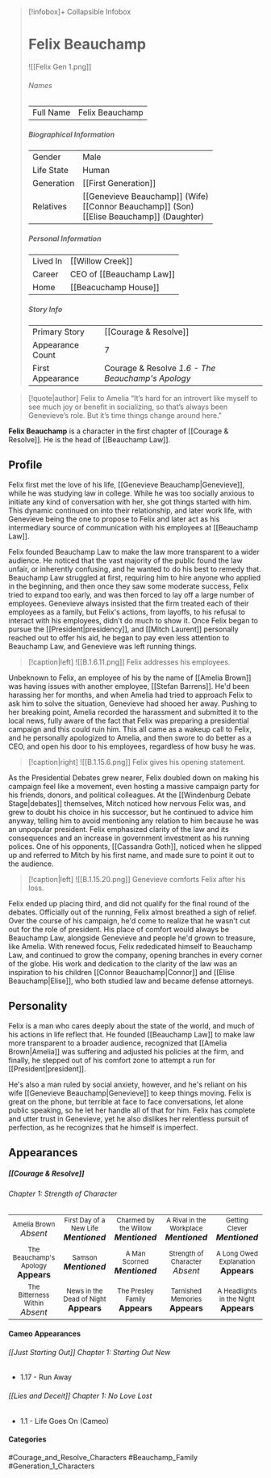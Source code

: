 > [!infobox]+ Collapsible Infobox
> # Felix Beauchamp
> ![[Felix Gen 1.png]] 
> ###### Names 
> |  |  | 
> | ---- | ---- | 
> | Full Name | Felix Beauchamp | 
>
> ##### Biographical Information
> |  |  | 
> | ---- | ---- | 
> | Gender | Male | 
> | Life State | Human |
> | Generation | [[First Generation]] |
> | Relatives | [[Genevieve Beauchamp]] (Wife)<br>[[Connor Beauchamp]] (Son)<br>[[Elise Beauchamp]] (Daughter)|
> 
> ##### Personal Information
> |  |  | 
> | ---- | ---- | 
> | Lived In | [[Willow Creek]]| 
> | Career | CEO of [[Beauchamp Law]]  | 
> | Home | [[Beacuchamp House]] | 
> 
> ##### Story Info
> |  |  | 
> | ---- | ---- | 
> | Primary Story | [[Courage & Resolve]] | 
> | Appearance Count | 7 | 
> | First Appearance | Courage & Resolve *1.6 - The Beauchamp's Apology*

> [!quote|author] Felix to Amelia
> “It’s hard for an introvert like myself to see much joy or benefit in socializing, so that’s always been Genevieve’s role. But it’s time things change around here."

**Felix Beauchamp** is a character in the first chapter of [[Courage & Resolve]]. He is the head of [[Beauchamp Law]].

## Profile
Felix first met the love of his life, [[Genevieve Beauchamp|Genevieve]], while he was studying law in college. While he was too socially anxious to initiate any kind of conversation with her, she got things started with him. This dynamic continued on into their relationship, and later work life, with Genevieve being the one to propose to Felix and later act as his intermediary source of communication with his employees at [[Beauchamp Law]].

Felix founded Beauchamp Law to make the law more transparent to a wider audience. He noticed that the vast majority of the public found the law unfair, or inherently confusing, and he wanted to do his best to remedy that. Beauchamp Law struggled at first, requiring him to hire anyone who applied in the beginning, and then once they saw some moderate success, Felix tried to expand too early, and was then forced to lay off a large number of employees. Genevieve always insisted that the firm treated each of their employees as a family, but Felix's actions, from layoffs, to his refusal to interact with his employees, didn't do much to show it. Once Felix began to pursue the [[President|presidency]], and [[Mitch Laurent]] personally reached out to offer his aid, he began to pay even less attention to Beauchamp Law, and Genevieve was left running things.

> [!caption|left]
> ![[B.1.6.11.png]] 
> Felix addresses his employees.

Unbeknown to Felix, an employee of his by the name of [[Amelia Brown]] was having issues with another employee, [[Stefan Barrens]]. He'd been harassing her for months, and when Amelia had tried to approach Felix to ask him to solve the situation, Genevieve had shooed her away. Pushing to her breaking point, Amelia recorded the harassment and submitted it to the local news, fully aware of the fact that Felix was preparing a presidential campaign and this could ruin him. This all came as a wakeup call to Felix, and he personally apologized to Amelia, and then swore to do better as a CEO, and open his door to his employees, regardless of how busy he was.

> [!caption|right]
> ![[B.1.15.6.png]] 
> Felix gives his opening statement.

As the Presidential Debates grew nearer, Felix doubled down on making his campaign feel like a movement, even hosting a massive campaign party for his friends, donors, and political colleagues. At the [[Windenburg Debate Stage|debates]] themselves, Mitch noticed how nervous Felix was, and grew to doubt his choice in his successor, but he continued to advice him anyway, telling him to avoid mentioning any relation to him because he was an unpopular president. Felix emphasized clarity of the law and its consequences and an increase in government investment as his running polices. One of his opponents, [[Cassandra Goth]], noticed when he slipped up and referred to Mitch by his first name, and made sure to point it out to the audience.

> [!caption|left]
> ![[B.1.15.20.png]] 
> Genevieve comforts Felix after his loss.

Felix ended up placing third, and did not qualify for the final round of the debates. Officially out of the running, Felix almost breathed a sigh of relief. Over the course of his campaign, he'd come to realize that he wasn't cut out for the role of president. His place of comfort would always be Beauchamp Law, alongside Genevieve and people he'd grown to treasure, like Amelia. With renewed focus, Felix rededicated himself to Beauchamp Law, and continued to grow the company, opening branches in every corner of the globe. His work and dedication to the clarity of the law was an inspiration to his children [[Connor Beauchamp|Connor]] and [[Elise Beauchamp|Elise]], who both studied law and became defense attorneys.

## Personality
Felix is a man who cares deeply about the state of the world, and much of his actions in life reflect that. He founded [[Beauchamp Law]] to make law more transparent to a broader audience, recognized that [[Amelia Brown|Amelia]] was suffering and adjusted his policies at the firm, and finally, he stepped out of his comfort zone to attempt a run for [[President|president]].

He's also a man ruled by social anxiety, however, and he's reliant on his wife [[Genevieve Beauchamp|Genevieve]] to keep things moving. Felix is great on the phone, but terrible at face to face conversations, let alone public speaking, so he let her handle all of that for him. Felix has complete and utter trust in Genevieve, yet he also dislikes her relentless pursuit of perfection, as he recognizes that he himself is imperfect.

## Appearances
##### [[Courage & Resolve]]
###### Chapter 1: Strength of Character

|                                                                          |                                                                              |                                                                            |                                                                               |                                                                            |
| ------------------------------------------------------------------------ | ---------------------------------------------------------------------------- | -------------------------------------------------------------------------- | ----------------------------------------------------------------------------- | -------------------------------------------------------------------------- |
| <center><font size=2>Amelia Brown<br><font size=3>*Absent*               | <center><font size=2>First Day of a New Life<br><font size=3>***Mentioned*** | <center><font size=2>Charmed by the Willow<br><font size=3>***Mentioned*** | <center><font size=2>A Rival in the Workplace<br><font size=3>***Mentioned*** | <center><font size=2>Getting Clever<br><font size=3>***Mentioned***        |
| <center><font size=2>The Beauchamp's Apology<br><font size=3>**Appears** | <center><font size=2>Samson<br><font size=3>***Mentioned***                  | <center><font size=2>A Man Scorned<br><font size=3>***Mentioned***         | <center><font size=2>Strength of Character<br><font size=3>*Absent*           | <center><font size=2>A Long Owed Explanation<br><font size=3>**Appears**   |
| <center><font size=2>The Bitterness Within<br><font size=3>*Absent*      | <center><font size=2>News in the Dead of Night<br><font size=3>**Appears**   | <center><font size=2>The Presley Family<br><font size=3>**Appears**        | <center><font size=2>Tarnished Memories<br><font size=3>**Appears**           | <center><font size=2>A Headlights in the Night<br><font size=3>**Appears** |

#### Cameo Appearances
###### [[Just Starting Out]] Chapter 1: Starting Out New
- 1.17 - Run Away
###### [[Lies and Deceit]] Chapter 1: No Love Lost
- 1.1 - Life Goes On (Cameo)

#### Categories
#Courage_and_Resolve_Characters #Beauchamp_Family #Generation_1_Characters